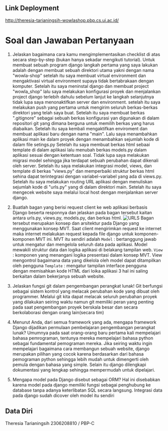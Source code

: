 ## Link Deployment
http://theresia-tarianingsih-wowlashop.pbp.cs.ui.ac.id/

# Soal dan Jawaban Pertanyaan
1. Jelaskan bagaimana cara kamu mengimplementasikan checklist di atas secara step-by-step (bukan hanya sekadar mengikuti tutorial).
Untuk membuat sebuah program django langkah pertama yang saya lakukan adalah dengan membuat sebuah direktori utama yakni dengan nama "wowla-shop" setelah itu saya membuat virtual environment dan mengaktivasi virtual environment supaya tidak bertabrakaan dengan komputer. Setelah itu saya meninstal django dan membuat project "wowla_shop" lalu saya melakukan konfigurasi proyek dan menjalankan project django terlebih dahulu sebelum lanjut ke langkah selanjutnya tidak lupa saya menonaktifkan server dan environment. setelah itu saya melakukan push yang pertama untuk mengirim seluruh berkas-berkas direktori yang telah saya buat. Setelah itu saya membuat berkas ".gitignore" sebagai sebuah berkas konfigurasi yan digunakan di dalam repositori git yang dimana berguna untuk memilih berkas yang harus diabaikan. Setelah itu saya kembali mengaktifkan enviroment dan membuat aplikasi baru dengan nama "main". Lalu saya menambahkan aplikasi main ke dalam proyek dengan menambahkan sejumlah kode di dalam file setings.py Setelah itu saya membuat berkas html sebaai template di dalam aplikasi lalu menubah berkas models.py dalam aplikasi sesuai dengan ketentuan soal. Tidak lupa saya melakukan migrasi model sehingga jika terdapat sebuah perubahan dapat dikenali oleh server. Setelah itu saya melakukan integrasi model, views, dan template di berkas "views.py" dan memperbaiki struktur berkas html sehina dapat terintegrasi dengan variabel-variabel yang ada di views.py. Setelah itu saya melakukan routing URL aplikasi dengan menuliskan sejumlah kode di "urls.py" yang di dalam direktori main. Setelah itu saya mengecek website saya melalui local host dengan menjalankan server django.

2. Buatlah bagan yang berisi request client ke web aplikasi berbasis Django beserta responnya dan jelaskan pada bagan tersebut kaitan antara urls.py, views.py, models.py, dan berkas html.
![URLS](https://github.com/user-attachments/assets/e3916544-0229-40f8-8056-80f460583802)
Bagan tersebut merupakan konsep dan arsitektur pada Django yang menggunakan konsep MVT. Saat client mengirimkan request ke internet maka internet melakukan request kepada file django untuk komponen-komponen MVT ini. MVT itu sendiri adalah
```Model```     : bertanggung jawab untuk mengatur dan mengelola seluruh data pada aplikasi. Model mewakili struktur data dan logika aplikasi di belakang tampilan web.
```View```      : komponen yang menangani logika presentasi dalam konsep MVT. View mengontrol bagaimana data yang dikelola oleh model dapat ditampilkan oleh pengguna
```Template```  : mengatur tampilan interface pengguna dengan memisahkan kode HTML dari loika aplikasi
3 hal ini saling berkaitan dalam bekerjanya sebuah website.

3. Jelaskan fungsi git dalam pengembangan perangkat lunak!
Git berfungsi sebagai sistem kontrol yang melacak perubahan kode yang dibuat oleh programmer. Melalui git kita dapat melacak seluruh perubahan proyek yang dilakukan seiring waktu namun git memiliki peran yang penting pada saat pengembangan proyek berskala besar dan secara berkolaborasi dengan orang lain(secara tim)

4. Menurut Anda, dari semua framework yang ada, mengapa framework Django dijadikan permulaan pembelajaran pengembangan perangkat lunak?
Umumnya pada saat orang-orang baru pertama kali mempelajari bahasa pemrograman, tentunya mereka mempelajari bahasa python sebagai fundamental pemograman mereka. Jika seiring waktu ingin mempelajari bagaimana cara membangun sebuah website, django merupakan pilihan yang cocok karena berdasarkan dari bahasa pemograman python sehingga lebih mudah untuk dimengerti oleh pemula dengan bahasa yang simple. Selain itu django dilengkapi dokumentasi yang lengkap sehingga mempermudah untuk dipelajari.

5. Mengapa model pada Django disebut sebagai ORM?
Hal ini disebabkan karena model pada django memiliki fungsi sebagai penghubung ke database tanpa adanya keterlibatan SQL secara langsung. Integrasi data pada django sudah dicover oleh model itu sendiri

## Data Diri
Theresia Tarianingsih
2306208810 / PBP-C
